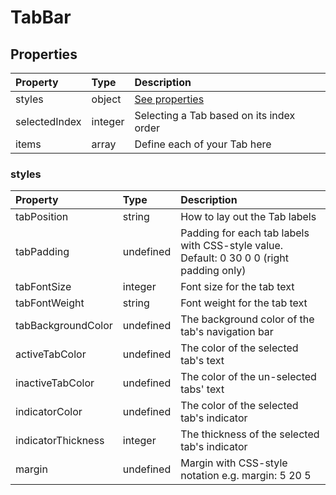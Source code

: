 # TabBar

## Properties

| Property      | Type    | Description                              |
| :------------ | :------ | :--------------------------------------- |
| styles        | object  | [See properties](#styles)                |
| selectedIndex | integer | Selecting a Tab based on its index order |
| items         | array   | Define each of your Tab here             |

### styles

| Property           | Type      | Description                                                                              |
| :----------------- | :-------- | :--------------------------------------------------------------------------------------- |
| tabPosition        | string    | How to lay out the Tab labels                                                            |
| tabPadding         | undefined | Padding for each tab labels with CSS-style value. Default: 0 30 0 0 (right padding only) |
| tabFontSize        | integer   | Font size for the tab text                                                               |
| tabFontWeight      | string    | Font weight for the tab text                                                             |
| tabBackgroundColor | undefined | The background color of the tab's navigation bar                                         |
| activeTabColor     | undefined | The color of the selected tab's text                                                     |
| inactiveTabColor   | undefined | The color of the un-selected tabs' text                                                  |
| indicatorColor     | undefined | The color of the selected tab's indicator                                                |
| indicatorThickness | integer   | The thickness of the selected tab's indicator                                            |
| margin             | undefined | Margin with CSS-style notation e.g. margin: 5 20 5                                       |
